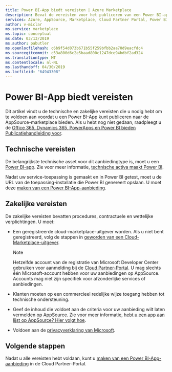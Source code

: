 ```yaml
---
title: Power BI-App biedt vereisten | Azure Marketplace
description: Bevat de vereisten voor het publiceren van een Power BI-app naar AppSource.
services: Azure, AppSource, Marketplace, Cloud Partner Portal, Power BI
author: v-miclar
ms.service: marketplace
ms.topic: conceptual
ms.date: 03/13/2019
ms.author: pabutler
ms.openlocfilehash: c6b9f54d073b671b55f259bfbb2aa70d9eacfdc4
ms.sourcegitcommit: c53a800d6c2e5baad800c1247dce94bdbf2ad324
ms.translationtype: MT
ms.contentlocale: nl-NL
ms.lasthandoff: 04/30/2019
ms.locfileid: "64943308"
---
```

# <a name="power-bi-app-offer-prerequisites"></a>Power BI-App biedt vereisten

Dit artikel vindt u de technische en zakelijke vereisten die u nodig hebt om te voldoen aan voordat u een Power BI-App kunt publiceren naar de AppSource-marketplace bieden.  Als u hebt nog niet gedaan, raadpleegt u de [Office 365, Dynamics 365, PowerApps en Power BI bieden Publicatiehandleiding voor](../../appsource-offer-publishing-guide.md).


## <a name="technical-requirements"></a>Technische vereisten

De belangrijkste technische asset voor dit aanbiedingtype is, moet u een [Power BI-app](https://go.microsoft.com/fwlink/?linkid=2028636). Zie voor meer informatie, [technische activa maakt Power BI](./cpp-create-technical-assets.md).

Nadat uw service-toepassing is gemaakt en in Power BI getest, moet u de URL van de toepassing-installatie die Power BI genereert opslaan. U moet deze [maken van een Power BI-App-aanbieding](./cpp-create-offer.md).

## <a name="business-requirements"></a>Zakelijke vereisten

De zakelijke vereisten bevatten procedures, contractuele en wettelijke verplichtingen.  U moet:

- Een geregistreerde cloud-marketplace-uitgever worden. Als u niet bent geregistreerd, volg de stappen in [geworden van een Cloud-Marketplace-uitgever](../../become-publisher.md).

    > [!NOTE] 
    > Hetzelfde account van de registratie van Microsoft Developer Center gebruiken voor aanmelding bij de [Cloud Partner-Portal](https://cloudpartner.azure.com). U mag slechts één Microsoft-account hebben voor uw aanbiedingen op AppSource. Accounts mag niet zijn specifiek voor afzonderlijke services of aanbiedingen.
 
- Klanten moeten op een commercieel redelijke wijze toegang hebben tot technische ondersteuning.
- Geef de inhoud die voldoet aan de criteria voor uw aanbieding wilt laten vermelden op AppSource. Zie voor meer informatie, [hebt u een app aan lijst op AppSource? Hier volgt hoe](https://appsource.microsoft.com/blogs/have-an-app-to-list-on-appsource-here-s-how).
- Voldoen aan de [privacyverklaring van Microsoft](https://privacy.microsoft.com/privacystatement).


## <a name="next-steps"></a>Volgende stappen

Nadat u alle vereisten hebt voldaan, kunt u [maken van een Power BI-App-aanbieding](./cpp-create-offer.md) in de Cloud Partner-Portal.
